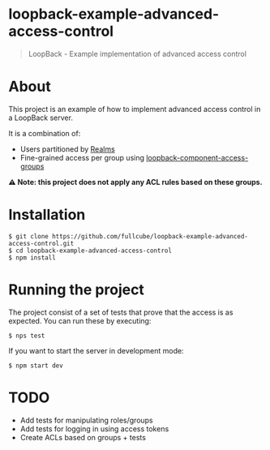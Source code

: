 # loopback-example-advanced-access-control

> LoopBack - Example implementation of advanced access control

# About

This project is an example of how to implement advanced access control in a LoopBack server.

It is a combination of:

- Users partitioned by [Realms](http://loopback.io/doc/en/lb2/Partitioning-users-with-realms.html)
- Fine-grained access per group using [loopback-component-access-groups](https://github.com/fullcube/loopback-component-access-groups)

**⚠️ Note: this project does not apply any ACL rules based on these groups.**

# Installation

    $ git clone https://github.com/fullcube/loopback-example-advanced-access-control.git
    $ cd loopback-example-advanced-access-control
    $ npm install

# Running the project

The project consist of a set of tests that prove that the access is as expected. You can run these by executing:

    $ nps test

If you want to start the server in development mode:

    $ npm start dev

# TODO

- Add tests for manipulating roles/groups
- Add tests for logging in using access tokens
- Create ACLs based on groups + tests
